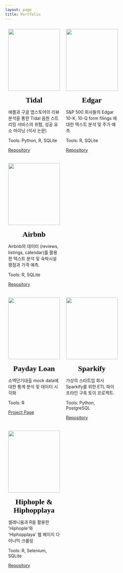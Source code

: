 ```yaml
---
layout: page
title: Portfolio
---
```


<style> 
 .centered {
  text-align: center;
  font-weight: bold;
  color: black;
 }
 
  .column {
  position: relative;
  float: left;
  width: 33.3%;
  padding: 10px;
  text-align: center;
  }

  /* Clear floats after image containers */
  .row::after {
    content: "";
    clear: both;
    display: table;
  }
  
  .texts {
  text-align: left;
  }
 
</style>

<div class="row">
  <div class="column">
    <a href="https://github.com/sakjung/dissertation">
      <img src="https://www.logo.wine/a/logo/Tidal_(service)/Tidal_(service)-Logo.wine.svg" style="width:100%;height:200px;">
    </a><br><br>
    <font class="centered" face='BMHANNAAir' size="+2">Tidal</font>
    <p class="texts">애플과 구글 앱스토어의 리뷰분석을 통한 Tidal 음원 스트리밍 서비스의 위험, 성공 요소 마이닝 (석사 논문)</p>
    <p class="texts">Tools: Python, R, SQLite</p>
    <a href="https://github.com/sakjung/dissertation">
      <p class="texts">Repository</p>
    </a>
  </div>
  <div class="column">
    <a href="https://github.com/sakjung/edgar">
      <img src="https://offistraedgarfiling.com/wp-content/uploads/2020/01/Form-10-K.jpg" style="width:100%;height:200px;">
    </a><br><br>
    <font class="centered" face='BMHANNAAir' size="+2">Edgar</font>
    <p class="texts">S&P 500 회사들의 Edgar 10-K, 10-Q form filings 에 대한 텍스트 분석 및 주가 예측.</p>
    <p class="texts">Tools: R, SQLite</p>
    <a href="https://github.com/sakjung/edgar">
      <p class="texts">Repository</p>
    </a>
  </div>
 <div class="column">
    <a href="https://github.com/sakjung/airbnb">
      <img src="https://assets.entrepreneur.com/content/3x2/2000/1405612741-airbnb-why-new-logo.jpg" style="width:100%;height:200px;">
    </a><br><br>
    <font class="centered" face='BMHANNAAir' size="+2">Airbnb</font>
    <p class="texts">Airbnb의  데이터 (reviews, listings, calendar)를 활용한 텍스트 분석 및 숙박시설 평점과 가격 예측.</p>
    <p class="texts">Tools: R, SQLite</p>
    <a href="https://github.com/sakjung/airbnb">
      <p class="texts">Repository</p>
    </a>
  </div>

</div>
<div class="row">
  <div class="column">
    <a href="https://sakjung.github.io/payday-loan/">
      <img src="https://www.fmgoldcorp.com/wp-content/uploads/2020/04/important-aspects-of-faxless-payday-loans.jpg" style="width:100%;height:200px;">
    </a><br><br>
    <font class="centered" face='BMHANNAAir' size="+2">Payday Loan</font>
    <p class="texts">소액단기대출 mock data에 대한 통계 분석 및 데이터 시각화</p>
    <p class="texts">Tools: R</p>
    <a href="https://sakjung.github.io/payday-loan/">
      <p class="texts">Project Page</p>
    </a>
  </div>
  <div class="column">
    <a href="https://github.com/sakjung/sparkify">
      <img src="https://miro.medium.com/max/1023/0*ecCCtMPRAXGBK8m6.jpg" style="width:100%;height:200px;">
    </a><br><br>
    <font class="centered" face='BMHANNAAir' size="+2">Sparkify</font>
    <p class="texts">가상의 스타트업 회사 Sparkify를 위한 ETL 파이프라인 구축 토이 프로젝트.</p>
    <p class="texts">Tools: Python, PostgreSQL</p>
    <a href="https://github.com/sakjung/sparkify">
      <p class="texts">Repository</p>
    </a>
  </div>
  <div class="column">
    <a href="https://github.com/sakjung/hhl_hhp">
      <img src="https://rascalsbrewing.com/wp-content/uploads/2019/07/hiphop-aw.jpg" style="width:100%;height:200px;">
    </a><br><br>
    <font class="centered" face='BMHANNAAir' size="+2">Hiphople & Hiphopplaya</font>
    <p class="texts">셀레니움과 R을 활용한 'Hiphople'와 'Hiphopplaya' 웹 페이지 다이나믹 크롤링</p>
    <p class="texts">Tools: R, Selenium, SQLite</p>
    <a href="https://github.com/sakjung/hhl_hhp">
      <p class="texts">Repository</p>
    </a>
  </div>
</div>


<!--
# Projects
-->

<!--
### - [Edgar](https://sakjung.github.io/edgar/)
-->

<!--
{: .box-note}
**Description:** 
<br />- Web scraping on edgar filings (10-Q and 10-K forms) for text analysis using R
<br />- Experimented various approaches to utilise textual data
<br />- Main Skills: Web Scraping, SQL, Parallel (batch) processing, General text analysis, Sentiment analaysis, Topic Modelling
<br />- [repository](https://github.com/sakjung/edgar.git)
-->
<!--
### - [Airbnb](https://sakjung.github.io/airbnb/)
-->
<!--
{: .box-note}
**Description:** 
<br />- Web scraping on Airbnb data for text analysis using R
<br />- Provided various approaches to analyse textual data using listings, calendar and reviews files
<br />- Main Skills: Web Scraping, SQL, Parallel (batch) processing, General text analysis, Sentiment analaysis, Topic Modelling
<br />- [repository](https://github.com/sakjung/airbnb.git)
-->
<!--
### - [Hiphople & Hiphopplaya](https://github.com/sakjung/hhl_hhp)
-->
<!--
{: .box-note}
**Description:** 
<br />- Introduced web scraping tool on two Korean Hip hop community websites, Hiphople and Hiphopplaya, using R
<br />- Prepared for further analysis (NLP) on Korean Hip hop fans' interests
<br />- Main Skills: Web Scraping, Data Wrangling
-->
<!--
### - [Driect Marketing for Bank's Long Term Desposit](https://sakjung.github.io/bank/)
-->
<!--
{: .box-note}
**Description:** 
<br />- Formulated and evaluated machine learning models to predict customer response
<br />- Presented suitable marketing strategies for direct marketing of bank's long-term deposit
<br />- Main Skills: Machine Learning (Decision Tree, SVM, Random Forest, Naive Bayes)
<br />- [repository](https://github.com/sakjung/bank.git)
-->

<!--
### - [Effect of Payday Loan](https://sakjung.github.io/payday-loan/)
-->
<!--
{: .box-note}
**Description:**
<br />- Implemented statistical analysis on data about customers' payday loan
<br />- Various visulaizations on the dataset to support statistical insights
<br />- Main Skills: Statistical Analysis, Visualization
<br />- [repository](https://github.com/sakjung/payday-loan.git)
-->
<!--
### - [Food Hygiene Rating in the UK](https://sakjung.github.io/food-hygiene-rating)
-->
<!--
{: .box-note}
**Description:**
<br />- Scraped data from [Food Standards Agency](https://data.food.gov.uk/catalog/datasets/38dd8d6a-5ab1-4f50-b753-ab33288e3200)
<br />- Processed and modified crawled data for further analysis
<br />- Main Skills: Web Scraping, Data Wrangling
<br />- [repository](https://github.com/sakjung/food-hygiene-rating.git)
-->
<!--
### - [Extended Energy Balance of OECD Countries](https://sakjung.github.io/extended-energy-balance-oecd/)
-->
<!--
{: .box-note}
**Description:**
<br />- Imported and wrangled **unbalanced panel data** about extended energy balance of various OECD countries
<br />- Main Skills: Data Wrangling
<br />- [repository](https://github.com/sakjung/extended-energy-balance-oecd.git)
-->
<!--
# DataCamp
-->
<!--
[<img src="https://course_report_production.s3.amazonaws.com/rich/rich_files/rich_files/874/s200/datacamp-logo.png">](https://www.datacamp.com/profile/ssangyu123)
-->
<!--
##### There are more coming... -->



